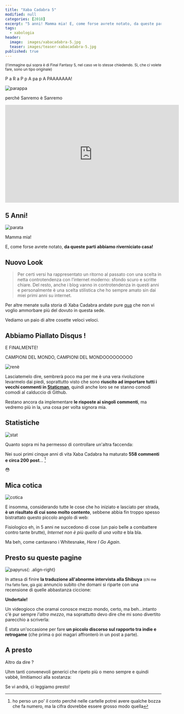 ```yaml
---
title: "Xaba Cadabra 5"
modified: null
categories: [2018]
excerpt: "5 anni! Mamma mia! E, come forse avrete notato, da queste parti abbiamo riverniciato casa!"
tags:
  - xabologia
header:  
  image:  images/xabacadabra-5.jpg
  teaser: images/teaser-xabacadabra-5.jpg
published: true
---
```


<small>(l'immagine qui sopra è di Final Fantasy 5, nel caso ve lo stesse chiedendo. Sì, che ci volete fare, sono un tipo originale)</small>

P a R a P p A pa p A PAAAAAAA!

![parappa](https://25.media.tumblr.com/b8755efc31de1bf11e37adb1421ffde4/tumblr_ml246vQ5fW1qjdbzao1_250.gif)

perché Sanremo è Sanremo

<iframe width="560" height="315" src="https://www.youtube.com/embed/--luo00oibM" frameborder="0" allow="autoplay; encrypted-media" allowfullscreen></iframe>

## 5 Anni!

![parata](https://i.ytimg.com/vi/86bZTnOygYo/hqdefault.jpg)

Mamma mia!

E, come forse avrete notato, **da queste parti abbiamo riverniciato casa!**

## Nuovo Look

> Per certi versi ha rappresentato un ritorno al passato con una scelta in netta controtendenza con l’internet moderno: sfondo scuro e scritte chiare. Del resto, anche i blog vanno in controtendenza in questi anni e personalmente è una scelta stilistica che ho sempre amato sin dai miei primi anni su internet.

Per altre menate sulla storia di Xaba Cadabra andate pure [qua](/storia/) che non vi voglio ammorbare più del dovuto in questa sede.

Vediamo un paio di altre cosette veloci veloci.

## Abbiamo Piallato Disqus !

E FINALMENTE!

CAMPIONI DEL MONDO, CAMPIONI DEL MONDOOOOOOOOO

![renè](https://serialmindsecn.nohup.it/wp-content/uploads/2016/03/dai-dai-dai.gif)

Lasciatemelo dire, sembrerà poco ma per me è una vera rivoluzione levarmelo dai piedi, soprattutto visto che sono **riuscito ad importare tutti i vecchi commenti in [Staticman](https://staticman.net/)**, quindi anche loro se ne stanno comodi comodi al calduccio di Github.

Restano ancora da implementare **le risposte ai singoli commenti**, ma vedremo più in la, una cosa per volta signora mia.

## Statistiche

![stat](https://78.media.tumblr.com/b864b4f447835d4be44bedcc2dd588eb/tumblr_nam7z7019A1qb5qxmo1_500.gif)

Quanto sopra mi ha permesso di controllare un'altra faccenda:

Nei suoi primi cinque anni di vita Xaba Cadabra ha maturato **558 commenti e circa 200 post**... [^post]

😳

[^post]: ho perso un po' il conto perché nelle cartelle potrei avere qualche bozza che fa numero, ma la cifra dovrebbe essere grosso modo quella

## Mica cotica

![cotica](https://www.festadellanocciola.it/wp-content/uploads/2014/12/DSC00419.jpg)

E insomma, considerando tutte le cose che ho iniziato e lasciato per strada, **è un risultato di cui sono molto contento**, sebbene abbia fin troppo spesso bistrattato questo piccolo angolo di web: 

Fisiologico eh, in 5 anni ne succedono di cose (un paio belle a combattere contro tante brutte), _Internet non è più quello di una volta_ e bla bla.

Ma beh, come cantavano i Whitesnake, _Here I Go Again_.

## Presto su queste pagine

![papyrus](https://vignette.wikia.nocookie.net/undertale/images/3/36/Fe2.gif){: .align-right}

In attesa di finire **la traduzione all'abnorme intervista alla Shibuya** <small>(chi me l'ha fatto fare, già già)</small> annuncio subito che domani si riparte con una recensione di quelle abbastanza ciccione: 

**Undertale!**

Un videogioco che oramai conosce mezzo mondo, certo, ma beh...intanto c'è pur sempre _l'altro mezzo_, ma soprattutto devo dire che mi sono divertito parecchio a scriverla: 

È stata un'occasione per fare **un piccolo discorso sul rapporto tra indie e retrogame** (che prima o poi magari affronterò in un post a parte).

## A presto

Altro da dire ?

Uhm tanti convenevoli generici che ripeto più o meno sempre e quindi vabbè, limitiamoci alla sostanza:

Se vi andrà, ci leggiamo presto!